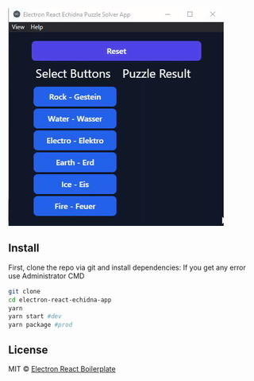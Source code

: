 <img src="https://github.com/xNoJustice/electron-react-echidna-app/blob/3734df19d3cb9a663aaae6c4ed9176233370c6f5/echidna.gif" alt="echidna" />

## Install

First, clone the repo via git and install dependencies:
If you get any error use Administrator CMD

```bash
git clone
cd electron-react-echidna-app
yarn
yarn start #dev
yarn package #prod
```

## License

MIT © [Electron React Boilerplate](https://github.com/electron-react-boilerplate)
